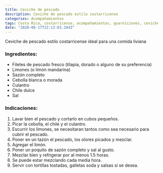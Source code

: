 ```yaml
---
title: Ceviche de pescado
description: Ceviche de pescado estilo costarricense
categories: Acompañamientos
tags: Costa Rica, costarricense, acompañamientos, guarniciones, ceviche, pescado
date: "2020-08-17T22:12:03.284Z"
---
```

Ceviche de pescado estilo costarricense ideal para una comida liviana

### Ingredientes:

- Filetes de pescado fresco (tilapia, dorado o alguno de su preferencia)
- Limones (o limón mandarina)
- Sazón completo
- Cebolla blanca o morada
- Culantro
- Chile dulce
- Sal

### Indicaciones:

1. Lavar bien el pescado y cortarlo en cubos pequeños.
2. Picar la cebolla, el chile y el culantro.
3. Escurrir los limones, se necesitaran tantos como sea necesario para cubrir el pescado.
4. Poner en un tazón el pescado, los olores picados y mezclar.
5. Agregar el limón.
6. Poner un poquito de sazón completo y sal al gusto.
7. Mezclar bien y refrigerar por al menos 1.5 horas.
8. Se puede estar mezclando cada media hora.
9. Servir con tortillas tostadas, galletas soda y salsas si se desea.